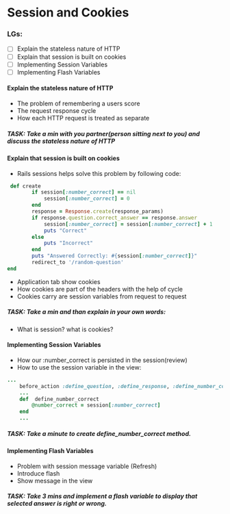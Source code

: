 # Session and Cookies

### LGs:
- [ ] Explain the stateless nature of HTTP
- [ ] Explain that session is built on cookies
- [ ] Implementing Session Variables
- [ ] Implementing Flash Variables

#### Explain the stateless nature of HTTP

* The problem of remembering a users score
* The request response cycle
* How each HTTP request is treated as separate

##### TASK: Take a min with you partner(person sitting next to you) and discuss the stateless nature of HTTP

#### Explain that session is built on cookies

* Rails sessions helps solve this problem by following code:
```ruby
 def create
        if session[:number_correct] == nil
            session[:number_correct] = 0
        end
        response = Response.create(response_params)
        if response.question.correct_answer == response.answer
            session[:number_correct] = session[:number_correct] + 1
            puts "Correct"
        else
            puts "Incorrect"
        end
        puts "Answered Correctly: #{session[:number_correct]}"
        redirect_to '/random-question'
end
```
* Application tab show cookies
* How cookies are part of the headers with the help of cycle
* Cookies carry are session variables from request to request

##### TASK: Take a min and than explain in your own words:
* What is session? what is cookies?

#### Implementing Session Variables

* How our :number_correct is persisted in the session(review)
* How to use the session variable in the view:
```ruby
...
    before_action :define_question, :define_response, :define_number_correct
    ...
    def  define_number_correct
        @number_correct = session[:number_correct]
    end
    ...
```
##### TASK: Take a minute to create define_number_correct method.

#### Implementing Flash Variables

* Problem with session message variable (Refresh)
* Introduce flash
* Show message in the view

##### TASK: Take 3 mins and implement a flash variable to display that selected answer is right or wrong.
